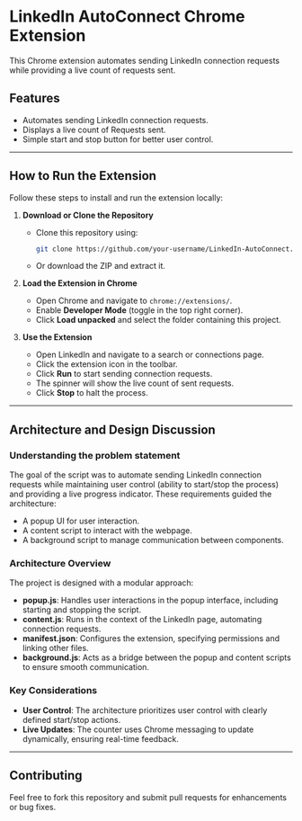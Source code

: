 # LinkedIn AutoConnect Chrome Extension

This Chrome extension automates sending LinkedIn connection requests while providing a live count of requests sent.

## Features
- Automates sending LinkedIn connection requests.
- Displays a live count of Requests sent.
- Simple start and stop button for better user control.

---

## How to Run the Extension
Follow these steps to install and run the extension locally:

1. **Download or Clone the Repository**
   - Clone this repository using:
     ```bash
     git clone https://github.com/your-username/LinkedIn-AutoConnect.git
     ```
   - Or download the ZIP and extract it.

2. **Load the Extension in Chrome**
   - Open Chrome and navigate to `chrome://extensions/`.
   - Enable **Developer Mode** (toggle in the top right corner).
   - Click **Load unpacked** and select the folder containing this project.

3. **Use the Extension**
   - Open LinkedIn and navigate to a search or connections page.
   - Click the extension icon in the toolbar.
   - Click **Run** to start sending connection requests.
   - The spinner will show the live count of sent requests.
   - Click **Stop** to halt the process.

---

## Architecture and Design Discussion

### Understanding the problem statement
The goal of the script was to automate sending LinkedIn connection requests while maintaining user control (ability to start/stop the process) and providing a live progress indicator. These requirements guided the architecture:
- A popup UI for user interaction.
- A content script to interact with the webpage.
- A background script to manage communication between components.

### Architecture Overview
The project is designed with a modular approach:
- **popup.js**: Handles user interactions in the popup interface, including starting and stopping the script.
- **content.js**: Runs in the context of the LinkedIn page, automating connection requests.
- **manifest.json**: Configures the extension, specifying permissions and linking other files.
- **background.js**: Acts as a bridge between the popup and content scripts to ensure smooth communication.

### Key Considerations
- **User Control**: The architecture prioritizes user control with clearly defined start/stop actions.
- **Live Updates**: The counter uses Chrome messaging to update dynamically, ensuring real-time feedback.

---

## Contributing
Feel free to fork this repository and submit pull requests for enhancements or bug fixes.

